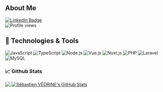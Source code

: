 ## About Me

[![LinkedIn Badge](https://img.shields.io/badge/-LinkedIn-0077B0?style=flat-square&logo=LinkedIn)](https://www.linkedin.com/in/sebastien-vedrine/)
</br>
![Profile views](https://gpvc.arturio.dev/Vedrine)

## 🔧 Technologies & Tools

<p>
  <img alt="JavaScript" src="https://img.shields.io/badge/-JavaScript-F7DF1E?style=flat-square&logo=JavaScript&logoColor=white">
  <img alt="TypeScript" src="https://img.shields.io/badge/-TypeScript-007ACC?style=flat-square&logo=TypeScript&logoColor=white">
  <img alt="Node.js" src="https://img.shields.io/badge/-Node.js-339933?style=flat-square&logo=Node.js&logoColor=white">
  <img alt="Vue.js" src="https://img.shields.io/badge/-Vue.js-00C58E?style=flat-square&logo=Vue.js&logoColor=white">
  <img alt="Nuxt.js" src="https://img.shields.io/badge/-Nuxt.js-00C58E?style=flat-square&logo=Nuxt.js&logoColor=white">
  <img alt="PHP" src="https://img.shields.io/badge/PHP-8993be?style=flat-square&logo=php&logoColor=white">
  <img alt="Laravel" src="https://img.shields.io/badge/-Laravel-fb503b?style=flat-square&logo=laravel&logoColor=white">
  <img alt="MySQL" src="https://img.shields.io/badge/MySQL-00758F?style=flat-square&logo=mysql&logoColor=white">
</p>

### &#x1f4c8; Github Stats

<a href="">
  <img align="center" src="https://github-readme-stats-git-master.vedrine.vercel.app/api/top-langs/?username=vedrine" />
</a>

<a href="">
  <img align="center" src="https://github-readme-stats-git-master.vedrine.vercel.app/api?username=vedrine&show_icons=true&line_height=27&count_private=true&theme=vue" alt="Sébastien VÉDRINE's GitHub Stats" />
</a>
